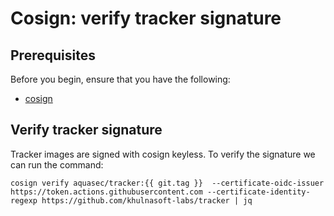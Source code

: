 # Cosign: verify tracker signature


## Prerequisites

Before you begin, ensure that you have the following:

- [cosign](https://docs.sigstore.dev/cosign/installation/)

## Verify tracker signature

Tracker images are signed with cosign keyless. To verify the signature we can run the command:

```console
cosign verify aquasec/tracker:{{ git.tag }}  --certificate-oidc-issuer https://token.actions.githubusercontent.com --certificate-identity-regexp https://github.com/khulnasoft-labs/tracker | jq
```
